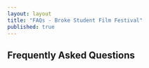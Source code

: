 ```yaml
---
layout: layout
title: "FAQs - Broke Student Film Festival"
published: true
---
```


## Frequently Asked Questions